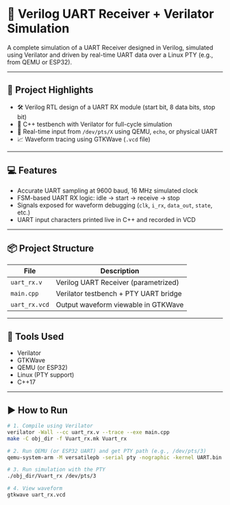 # 📡 Verilog UART Receiver + Verilator Simulation

A complete simulation of a UART Receiver designed in Verilog, simulated using Verilator and driven by real-time UART data over a Linux PTY (e.g., from QEMU or ESP32).

---

## 🚀 Project Highlights

- 🛠️ Verilog RTL design of a UART RX module (start bit, 8 data bits, stop bit)
- 🧪 C++ testbench with Verilator for full-cycle simulation
- 🔌 Real-time input from `/dev/pts/X` using QEMU, `echo`, or physical UART
- 📈 Waveform tracing using GTKWave (`.vcd` file)

---

## 💻 Features

- Accurate UART sampling at 9600 baud, 16 MHz simulated clock
- FSM-based UART RX logic: idle → start → receive → stop
- Signals exposed for waveform debugging (`clk`, `i_rx`, `data_out`, `state`, etc.)
- UART input characters printed live in C++ and recorded in VCD

---

## 📦 Project Structure

| File            | Description                                 |
|-----------------|---------------------------------------------|
| `uart_rx.v`     | Verilog UART Receiver (parametrized)        |
| `main.cpp`      | Verilator testbench + PTY UART bridge       |
| `uart_rx.vcd`   | Output waveform viewable in GTKWave         |

---

## 🧰 Tools Used

- Verilator
- GTKWave
- QEMU (or ESP32)
- Linux (PTY support)
- C++17

---

## ▶️ How to Run

```bash
# 1. Compile using Verilator
verilator -Wall --cc uart_rx.v --trace --exe main.cpp
make -C obj_dir -f Vuart_rx.mk Vuart_rx

# 2. Run QEMU (or ESP32 UART) and get PTY path (e.g., /dev/pts/3)
qemu-system-arm -M versatilepb -serial pty -nographic -kernel UART.bin

# 3. Run simulation with the PTY
./obj_dir/Vuart_rx /dev/pts/3

# 4. View waveform
gtkwave uart_rx.vcd
